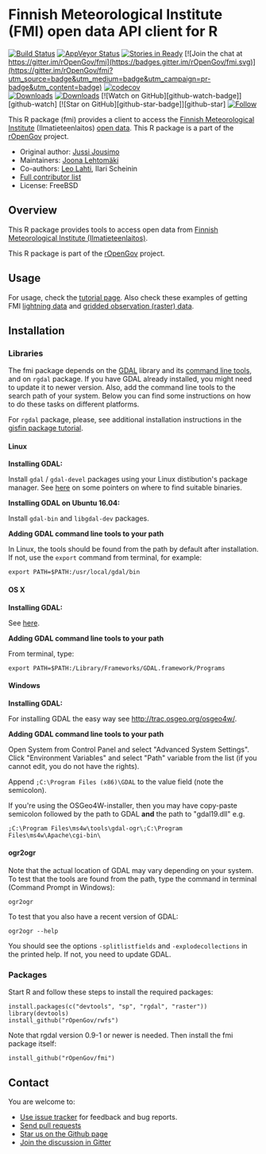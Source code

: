 # Finnish Meteorological Institute (FMI) open data API client for R

[![Build Status](https://api.travis-ci.org/rOpenGov/fmi.png)](https://travis-ci.org/rOpenGov/fmi)
[![AppVeyor Status](https://ci.appveyor.com/api/projects/status/github/rOpenGov/fmi?branch=master&svg=true)](https://ci.appveyor.com/project/rOpenGov/fmi)
[![Stories in Ready](https://badge.waffle.io/ropengov/fmi.png?label=Ready)](http://waffle.io/ropengov/fmi)
[![Join the chat at https://gitter.im/rOpenGov/fmi](https://badges.gitter.im/rOpenGov/fmi.svg)](https://gitter.im/rOpenGov/fmi?utm_source=badge&utm_medium=badge&utm_campaign=pr-badge&utm_content=badge)
[![codecov](https://codecov.io/gh/rOpenGov/fmi/branch/master/graph/badge.svg)](https://codecov.io/gh/rOpenGov/fmi)  
[![Downloads](http://cranlogs.r-pkg.org/badges/grand-total/fmi)](https://cran.r-project.org/package=fmi)
[![Downloads](http://cranlogs.r-pkg.org/badges/fmi)](https://cran.r-project.org/package=fmi)
[![Watch on GitHub][github-watch-badge]][github-watch]
[![Star on GitHub][github-star-badge]][github-star]
[![Follow](https://img.shields.io/twitter/follow/ropengov.svg?style=social)](https://twitter.com/intent/follow?screen_name=ropengov)  

<!--
DOI has to be set separately for each package (if needed) - ask antagomir for more info
[![DOI](https://zenodo.org/badge/4203/rOpenGov/fmi.png)](https://github.com/rOpenGov/fmi)
-->

This R package (fmi) provides a client to access the [Finnish Meteorological Institute](http://en.ilmatieteenlaitos.fi/)
 (Ilmatieteenlaitos) [open data](http://en.ilmatieteenlaitos.fi/open-data).
This R package is a part of the [rOpenGov](http://ropengov.github.io) project.

+ Original author: [Jussi Jousimo](http://www.github.com/statguy/)
+ Maintainers: [Joona Lehtomäki](http://www.github.com/jlehtoma/)
+ Co-authors: [Leo Lahti](http://www.github.com/antagomir/), Ilari Scheinin
+ [Full contributor list](https://github.com/rOpenGov/fmi/graphs/contributors)
+ License: FreeBSD

## Overview

This R package provides tools to access open data from [Finnish Meteorological Institute (Ilmatieteenlaitos)](http://www.fmi.fi/en/).

This R package is part of the [rOpenGov](http://ropengov.github.io) project.

## Usage

For usage, check the [tutorial page](https://github.com/rOpenGov/fmi/blob/master/vignettes/fmi_tutorial.md). Also check these examples of getting FMI [lightning data](http://rpubs.com/jlehtoma/210761) and [gridded observation (raster) data](http://rpubs.com/jlehtoma/221026). 

## Installation

### Libraries

The fmi package depends on the [GDAL](http://www.gdal.org/) library and its 
[command line tools](http://www.gdal.org/ogr2ogr.html), and on `rgdal` package. 
If you have GDAL already installed, you might need to update it to newer 
version. Also, add the command line tools to the search path of your system. 
Below you can find some instructions on how to do these tasks on different 
platforms.

For `rgdal` package, please, see additional installation instructions in the
[gisfin package tutorial](https://github.com/rOpenGov/gisfin/blob/master/vignettes/gisfin_tutorial.md).

#### Linux

__Installing GDAL:__

Install `gdal` / `gdal-devel` packages using your Linux distibution's package 
manager. See [here](https://trac.osgeo.org/gdal/wiki/DownloadingGdalBinaries) on 
some pointers on where to find suitable binaries.

__Installing GDAL on Ubuntu 16.04:__

Install `gdal-bin` and `libgdal-dev` packages.

__Adding GDAL command line tools to your path__

In Linux, the tools should be found from the path by default after installation.
If not, use the `export` command from terminal, for example:
```
export PATH=$PATH:/usr/local/gdal/bin
```

#### OS X

__Installing GDAL:__

See [here](http://www.kyngchaos.com/software/frameworks).

__Adding GDAL command line tools to your path__

From terminal, type:
```
export PATH=$PATH:/Library/Frameworks/GDAL.framework/Programs
```

#### Windows

__Installing GDAL:__

For installing GDAL the easy way see  http://trac.osgeo.org/osgeo4w/. 

__Adding GDAL command line tools to your path__

Open System from Control Panel and select "Advanced System Settings".
Click "Environment Variables" and select "Path" variable from the list (if you 
cannot edit, you do not have the rights).

Append `;C:\Program Files (x86)\GDAL` to the value field (note the semicolon).

If you're using the OSGeo4W-installer, then you may have copy-paste semicolon 
followed by the path to GDAL __and__ the path to "gdal19.dll" e.g.

`;C:\Program Files\ms4w\tools\gdal-ogr\;C:\Program Files\ms4w\Apache\cgi-bin\`

#### ogr2ogr

Note that the actual location of GDAL may vary depending on your system. To 
test that the tools are found from the path, type the command in terminal 
(Command Prompt in Windows):

```
ogr2ogr
```
To test that you also have a recent version of GDAL:
```
ogr2ogr --help
```
You should see the options `-splitlistfields` and `-explodecollections` in the 
printed help. If not, you need to update GDAL.

### Packages

Start R and follow these steps to install the required packages:
```{r, eval=FALSE}
install.packages(c("devtools", "sp", "rgdal", "raster"))
library(devtools)
install_github("rOpenGov/rwfs")
```
Note that rgdal version 0.9-1 or newer is needed.
Then install the fmi package itself:
```{r, eval=FALSE}
install_github("rOpenGov/fmi")
```


## Contact

  You are welcome to:

  * [Use issue tracker](https://github.com/ropengov/fmi/issues) for feedback and bug reports.
  * [Send pull requests](https://github.com/rOpenGov/fmi/pulls)
  * [Star us on the Github page](https://github.com/ropengov/fmi)
  * [Join the discussion in Gitter](https://gitter.im/rOpenGov/fmi)  

